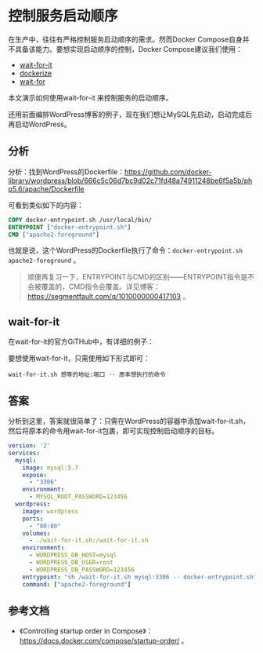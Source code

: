 # 控制服务启动顺序

在生产中，往往有严格控制服务启动顺序的需求。然而Docker Compose自身并不具备该能力。要想实现启动顺序的控制，Docker Compose建议我们使用：

* [wait-for-it](https://github.com/vishnubob/wait-for-it)
* [dockerize](https://github.com/jwilder/dockerize)
* [wait-for](https://github.com/Eficode/wait-for)

本文演示如何使用wait-for-it 来控制服务的启动顺序。

还用前面编排WordPress博客的例子，现在我们想让MySQL先启动，启动完成后再启动WordPress。





## 分析

分析：找到WordPress的Dockerfile：<https://github.com/docker-library/wordpress/blob/666c5c06d7bc9d02c71fd48a74911248be6f5a5b/php5.6/apache/Dockerfile> 

可看到类似如下的内容：

```dockerfile
COPY docker-entrypoint.sh /usr/local/bin/
ENTRYPOINT ["docker-entrypoint.sh"]
CMD ["apache2-foreground"]
```

也就是说，这个WordPress的Dockerfile执行了命令：`docker-entrypoint.sh apache2-foreground` 。

> 顺便再复习一下，ENTRYPOINT与CMD的区别——ENTRYPOINT指令是不会被覆盖的，CMD指令会覆盖。详见博客：<https://segmentfault.com/q/1010000000417103> 。





## wait-for-it

在wait-for-it的官方GiTHub中，有详细的例子：

要想使用wait-for-it，只需使用如下形式即可：

```
wait-for-it.sh 想等的地址:端口 -- 原本想执行的命令
```





## 答案

分析到这里，答案就很简单了：只需在WordPress的容器中添加wait-for-it.sh，然后将原本的命令用wait-for-it包裹，即可实现控制启动顺序的目标。

```yaml
version: '2'
services:
  mysql:
    image: mysql:5.7
    expose:
      - "3306"
    environment:
      - MYSQL_ROOT_PASSWORD=123456
  wordpress:
    image: wordpress
    ports:
      - "80:80"
    volumes:
      - ./wait-for-it.sh:/wait-for-it.sh
    environment:
      - WORDPRESS_DB_HOST=mysql
      - WORDPRESS_DB_USER=root
      - WORDPRESS_DB_PASSWORD=123456
    entrypoint: "sh /wait-for-it.sh mysql:3306 -- docker-entrypoint.sh"
    command: ["apache2-foreground"]
```





## 参考文档

* 《Controlling startup order in Compose》：<https://docs.docker.com/compose/startup-order/> 。